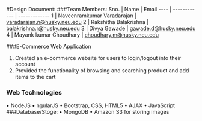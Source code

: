 #Design Document:
###Team Members:
Sno. | Name | Email
---- | ------------ | -------------
1 | Naveenramkumar Varadarajan | varadarajan.n@husky.neu.edu
2 | Rakshitha Balakrishna | balakrishna.r@husky.neu.edu
3 | Divya Gawade | gawade.d@husky.neu.edu
4 | Mayank kumar Choudhary | choudhary.m@husky.neu.edu

###E-Commerce Web Application 
1. Created an e-commerce website for users to login/logout into their account 
2. Provided the functionality of browsing and searching product and add items to the cart

### Web Technologies 
•	NodeJS
• ngularJS
•	Bootstrap, CSS, HTML5
•	AJAX
•	JavaScript
###Database/Stoge:
•	MongoDB
•	Amazon S3 for storing images

